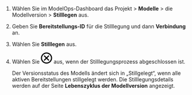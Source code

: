 1.  Wählen Sie im ModelOps-Dashboard das Projekt \> **Modelle** \> die Modellversion \> **Stilllegen** aus.

2.  Geben Sie **Bereitstellungs-ID** für die Stilllegung und dann **Verbindung** an.

3.  Wählen Sie **Stilllegen** aus.

4.  Wählen Sie ![Close icon](Images/teg1680569591203.svg) aus, wenn der Stilllegungsprozess abgeschlossen ist.

    Der Versionsstatus des Modells ändert sich in „Stillgelegt“, wenn alle aktiven Bereitstellungen stillgelegt werden. Die Stilllegungsdetails werden auf der Seite **Lebenszyklus der Modellversion** angezeigt.
